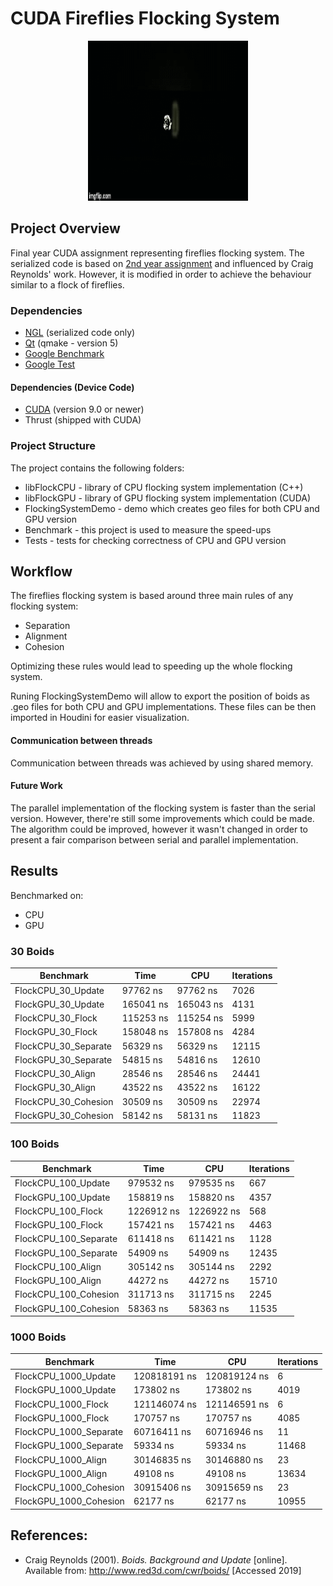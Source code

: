 # CUDA Fireflies Flocking System

<p align="center">
  <img width="256" height="256" src="Images/gpu.gif">
</p>

## Project Overview

Final year CUDA assignment representing fireflies flocking system. The serialized code is based on [2nd year assignment](https://github.com/Anastasija3793/FlockingSystem) and influenced by Craig Reynolds' work. However, it is modified in order to achieve the behaviour similar to a flock of fireflies.

### Dependencies
- [NGL](https://github.com/NCCA/NGL) (serialized code only)
- [Qt](https://www.qt.io/) (qmake - version 5)
- [Google Benchmark](https://github.com/google/benchmark)
- [Google Test](https://github.com/google/googletest)

#### Dependencies (Device Code)
- [CUDA](https://developer.nvidia.com/cuda-toolkit) (version 9.0 or newer)
- Thrust (shipped with CUDA)

### Project Structure
The project contains the following folders:

- libFlockCPU - library of CPU flocking system implementation (C++)
- libFlockGPU - library of GPU flocking system implementation (CUDA)
- FlockingSystemDemo - demo which creates geo files for both CPU and GPU version
- Benchmark - this project is used to measure the speed-ups
- Tests - tests for checking correctness of CPU and GPU version

## Workflow

The fireflies flocking system is based around three main rules of any flocking system:

- Separation
- Alignment
- Cohesion

Optimizing these rules would lead to speeding up the whole flocking system.

Runing FlockingSystemDemo will allow to export the position of boids as .geo files for both CPU and GPU implementations. These files can be then imported in Houdini for easier visualization.

#### Communication between threads
Communication between threads was achieved by using shared memory.

#### Future Work
The parallel implementation of the flocking system is faster than the serial version. However, there're still some improvements which could be made. The algorithm could be improved, however it wasn't changed in order to present a fair comparison between serial and parallel implementation.

## Results
Benchmarked on:
- CPU
- GPU

### 30 Boids
|      Benchmark       |      Time      |     CPU       | Iterations |
| ---------------------|----------------|---------------|------------|
| FlockCPU_30_Update   |     97762 ns   |     97762 ns  |       7026 |
| FlockGPU_30_Update   |    165041 ns   |    165043 ns  |       4131 |
| FlockCPU_30_Flock    |    115253 ns   |    115254 ns  |       5999 |
| FlockGPU_30_Flock    |    158048 ns   |    157808 ns  |       4284 |
| FlockCPU_30_Separate |     56329 ns   |     56329 ns  |      12115 |
| FlockGPU_30_Separate |     54815 ns   |     54816 ns  |      12610 |
| FlockCPU_30_Align    |     28546 ns   |     28546 ns  |      24441 |
| FlockGPU_30_Align    |     43522 ns   |     43522 ns  |      16122 |
| FlockCPU_30_Cohesion |     30509 ns   |     30509 ns  |      22974 |
| FlockGPU_30_Cohesion |     58142 ns   |     58131 ns  |      11823 |

### 100 Boids
|      Benchmark        |      Time      |     CPU       | Iterations |
| ----------------------|----------------|---------------|------------|
| FlockCPU_100_Update   |    979532 ns   |    979535 ns  |        667 |
| FlockGPU_100_Update   |    158819 ns   |    158820 ns  |       4357 |
| FlockCPU_100_Flock    |   1226912 ns   |   1226922 ns  |        568 |
| FlockGPU_100_Flock    |    157421 ns   |    157421 ns  |       4463 |
| FlockCPU_100_Separate |    611418 ns   |    611421 ns  |       1128 |
| FlockGPU_100_Separate |     54909 ns   |     54909 ns  |      12435 |
| FlockCPU_100_Align    |    305142 ns   |    305144 ns  |       2292 |
| FlockGPU_100_Align    |     44272 ns   |     44272 ns  |      15710 |
| FlockCPU_100_Cohesion |    311713 ns   |    311715 ns  |       2245 |
| FlockGPU_100_Cohesion |     58363 ns   |     58363 ns  |      11535 |

### 1000 Boids
|      Benchmark         |      Time      |     CPU       | Iterations |
| -----------------------|----------------|---------------|------------|
| FlockCPU_1000_Update   | 120818191 ns   | 120819124 ns  |          6 |
| FlockGPU_1000_Update   |    173802 ns   |    173802 ns  |       4019 |
| FlockCPU_1000_Flock    | 121146074 ns   | 121146591 ns  |          6 |
| FlockGPU_1000_Flock    |    170757 ns   |    170757 ns  |       4085 |
| FlockCPU_1000_Separate |  60716411 ns   |  60716946 ns  |         11 |
| FlockGPU_1000_Separate |     59334 ns   |     59334 ns  |      11468 |
| FlockCPU_1000_Align    |  30146835 ns   |  30146880 ns  |         23 |
| FlockGPU_1000_Align    |     49108 ns   |     49108 ns  |      13634 |
| FlockCPU_1000_Cohesion |  30915406 ns   |  30915659 ns  |         23 |
| FlockGPU_1000_Cohesion |     62177 ns   |     62177 ns  |      10955 |


## References:
- Craig Reynolds (2001). *Boids. Background and Update* [online]. Available from: http://www.red3d.com/cwr/boids/ [Accessed 2019]